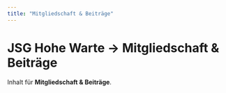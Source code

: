 ```yaml
---
title: "Mitgliedschaft & Beiträge"
---
```

# JSG Hohe Warte → Mitgliedschaft & Beiträge

Inhalt für **Mitgliedschaft & Beiträge**.
